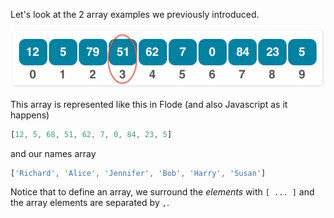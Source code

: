 Let's look at the 2 array examples we previously introduced.

![](.guides/img/1d-array.png)

This array is represented like this in Flode (and also Javascript as it happens)

```javascript
[12, 5, 68, 51, 62, 7, 0, 84, 23, 5]
```

and our names array 

```javascript
['Richard', 'Alice', 'Jennifer', 'Bob', 'Harry', 'Susan']
```

Notice that to define an array, we surround the *elements* with `[ ... ]` and the array elements are separated by `,`.

